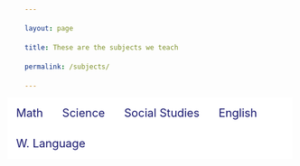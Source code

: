 ```yaml
---
layout: page
title: These are the subjects we teach
permalink: /subjects/
---
```

<html>
<head>
<style>
div {background-color: white;}
div a {
    text-decoration: none;
    color: midnightblue;
    font-size: 20px;
    padding: 15px;
    display:inline-block;
}
ul {
  display: inline;
  margin: 0;
  padding: 0;
}
ul li {display: inline-block;}
ul li:hover {background: yellow;}
ul li:hover ul {display: block;}
ul li ul {
  position: absolute;
  width: 200px;
  display: none;
  border-left: 1px;
  border-right: 1px;
  border-top: 1px;
  border-bottom: 1px;
  border-color: midnightblue;
}
ul li ul li {
  background: white;
  display: block;
  border-left: 1px;
  border-right: 1px;
  border-top: 1px;
  border-bottom: 1px;
  border-color: midnightblue; 
}
ul li ul li a {display:block !important;}
ul li ul li:hover {background: yellow;}
</style>
</head>
<body>

<div>
  <ul>
    <li>
      <a href="#">Math</a>
        <ul>
          <li><a href="#">Algebra 1</a></li>
          <li><a href="#">Algebra 2</a></li>
          <li><a href="#">Geometry</a></li>
          <li><a href="#">Pre Calculus</a></li>
          <li><a href="#">Calculus</a></li>
        </ul>
    </li>
    <li>
      <a href="#">Science</a>
      <ul>
        <li><a href="#">Biology</a></li>
        <li><a href="#">Chemistry</a></li>
        <li><a href="#">Environmental Science</a></li>
      </ul>
    </li>
    <li>
      <a href="#">Social Studies</a>
        <ul>
          <li><a href="#">U.S. History</a></li>
          <li><a href="#">World History</a></li>
          <li><a href="#">Government</a></li>
        </ul>
    </li>
    <li>
      <a href="#">English</a>
        <ul>
          <li><a href="#">Grammer</a></li>
          <li><a href="#">Link 2</a></li>
          <li><a href="#">Link 3</a></li>
        </ul>
    </li>
    <li>
      <a href="#">W. Language</a>
        <ul>
          <li><a href="#">Spanish</a></li>
          <li><a href="#">Dutch</a></li>
          <li><a href="#">Thelagu</a></li>
        </ul>
    </li>
    <li>
      
  </ul>
</div>

</body>
</html>
